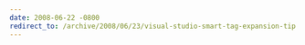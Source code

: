 ```yaml
---
date: 2008-06-22 -0800
redirect_to: /archive/2008/06/23/visual-studio-smart-tag-expansion-tip.aspx/
---
```

